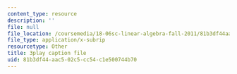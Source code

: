 ```yaml
---
content_type: resource
description: ''
file: null
file_location: /coursemedia/18-06sc-linear-algebra-fall-2011/81b3df44aac502c5cc54c1e500744b70_QNpj-gOXW9M.srt
file_type: application/x-subrip
resourcetype: Other
title: 3play caption file
uid: 81b3df44-aac5-02c5-cc54-c1e500744b70
---
```

